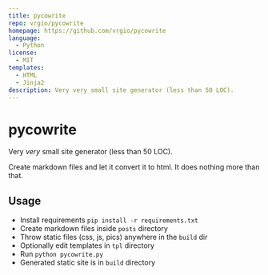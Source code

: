 ```yaml
---
title: pycowrite
repo: vrgio/pycowrite
homepage: https://github.com/vrgio/pycowrite
language:
  - Python
license:
  - MIT
templates:
  - HTML
  - Jinja2
description: Very very small site generator (less than 50 LOC).
---
```


# pycowrite

Very *very* small site generator (less than 50 LOC).

Create markdown files and let it convert it to html. It does nothing more than that.

## Usage

+ Install requirements `pip install -r requirements.txt`
+ Create markdown files inside `posts` directory
+ Throw static files (css, js, pics) anywhere in the `build` dir
+ Optionally edit templates in `tpl` directory
+ Run `python pycowrite.py`
+ Generated static site is in `build` directory
